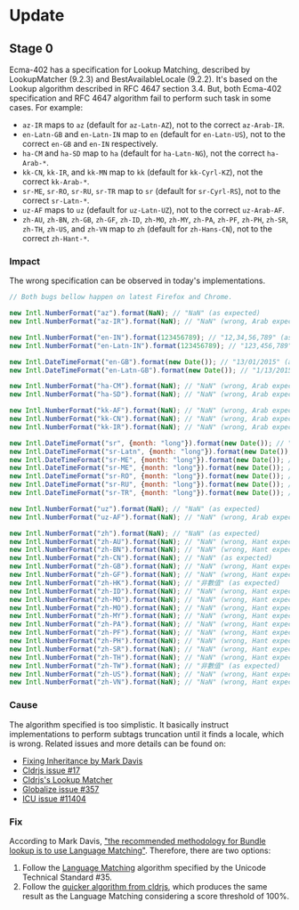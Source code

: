 # Update 

## Stage 0

Ecma-402 has a specification for Lookup Matching, described by LookupMatcher
(9.2.3) and BestAvailableLocale (9.2.2). It's based on the Lookup algorithm
described in RFC 4647 section 3.4. But, both Ecma-402 specification and RFC 4647
algorithm fail to perform such task in some cases. For example:

- `az-IR` maps to `az` (default for `az-Latn-AZ`), not to the correct
  `az-Arab-IR`.
- `en-Latn-GB` and `en-Latn-IN` map to `en` (default for `en-Latn-US`), not to
  the correct `en-GB` and `en-IN` respectively.
- `ha-CM` and `ha-SD` map to `ha` (default for `ha-Latn-NG`), not the correct
  `ha-Arab-*`.
- `kk-CN`, `kk-IR`, and `kk-MN` map to `kk` (default for `kk-Cyrl-KZ`), not the
  correct `kk-Arab-*`.
- `sr-ME`, `sr-RO`, `sr-RU`, `sr-TR` map to `sr` (default for `sr-Cyrl-RS`), not
  to the correct `sr-Latn-*`.
- `uz-AF` maps to `uz` (default for `uz-Latn-UZ`), not to the correct
  `uz-Arab-AF`.
- `zh-AU`, `zh-BN`, `zh-GB`, `zh-GF`, `zh-ID`, `zh-MO`, `zh-MY`, `zh-PA`,
  `zh-PF`, `zh-PH`, `zh-SR`, `zh-TH`, `zh-US`, and `zh-VN` map to `zh` (default
  for `zh-Hans-CN`), not to the correct `zh-Hant-*`.

### Impact

The wrong specification can be observed in today's implementations.

```javascript
// Both bugs bellow happen on latest Firefox and Chrome.

new Intl.NumberFormat("az").format(NaN); // "NaN" (as expected)
new Intl.NumberFormat("az-IR").format(NaN); // "NaN" (wrong, Arab expected)

new Intl.NumberFormat("en-IN").format(123456789); // "12,34,56,789" (as expected)
new Intl.NumberFormat("en-Latn-IN").format(123456789); // "123,456,789" (bypasses en-IN)

new Intl.DateTimeFormat("en-GB").format(new Date()); // "13/01/2015" (as expected)
new Intl.DateTimeFormat("en-Latn-GB").format(new Date()); // "1/13/2015" (bypasses en-GB)

new Intl.NumberFormat("ha-CM").format(NaN); // "NaN" (wrong, Arab expected)
new Intl.NumberFormat("ha-SD").format(NaN); // "NaN" (wrong, Arab expected)

new Intl.NumberFormat("kk-AF").format(NaN); // "NaN" (wrong, Arab expected)
new Intl.NumberFormat("kk-CN").format(NaN); // "NaN" (wrong, Arab expected)
new Intl.NumberFormat("kk-IR").format(NaN); // "NaN" (wrong, Arab expected)

new Intl.DateTimeFormat("sr", {month: "long"}).format(new Date()); // "фебруар" (as expected)
new Intl.DateTimeFormat("sr-Latn", {month: "long"}).format(new Date()); // "februar" (as expected)
new Intl.DateTimeFormat("sr-ME", {month: "long"}).format(new Date()); // "februar" (as expected)
new Intl.DateTimeFormat("sr-ME", {month: "long"}).format(new Date()); // "фебруар" (wrong, Latn expected)
new Intl.DateTimeFormat("sr-RO", {month: "long"}).format(new Date()); // "фебруар" (wrong, Latn expected)
new Intl.DateTimeFormat("sr-RU", {month: "long"}).format(new Date()); // "фебруар" (wrong, Latn expected)
new Intl.DateTimeFormat("sr-TR", {month: "long"}).format(new Date()); // "фебруар" (wrong, Latn expected)

new Intl.NumberFormat("uz").format(NaN); // "NaN" (as expected)
new Intl.NumberFormat("uz-AF").format(NaN); // "NaN" (wrong, Arab expected)

new Intl.NumberFormat("zh").format(NaN); // "NaN" (as expected)
new Intl.NumberFormat("zh-AU").format(NaN); // "NaN" (wrong, Hant expected)
new Intl.NumberFormat("zh-BN").format(NaN); // "NaN" (wrong, Hant expected)
new Intl.NumberFormat("zh-CN").format(NaN); // "NaN" (as expected)
new Intl.NumberFormat("zh-GB").format(NaN); // "NaN" (wrong, Hant expected)
new Intl.NumberFormat("zh-GF").format(NaN); // "NaN" (wrong, Hant expected)
new Intl.NumberFormat("zh-HK").format(NaN); // "非數值" (as expected)
new Intl.NumberFormat("zh-ID").format(NaN); // "NaN" (wrong, Hant expected)
new Intl.NumberFormat("zh-MO").format(NaN); // "NaN" (wrong, Hant expected)
new Intl.NumberFormat("zh-MO").format(NaN); // "NaN" (wrong, Hant expected)
new Intl.NumberFormat("zh-MY").format(NaN); // "NaN" (wrong, Hant expected)
new Intl.NumberFormat("zh-PA").format(NaN); // "NaN" (wrong, Hant expected)
new Intl.NumberFormat("zh-PF").format(NaN); // "NaN" (wrong, Hant expected)
new Intl.NumberFormat("zh-PH").format(NaN); // "NaN" (wrong, Hant expected)
new Intl.NumberFormat("zh-SR").format(NaN); // "NaN" (wrong, Hant expected)
new Intl.NumberFormat("zh-TH").format(NaN); // "NaN" (wrong, Hant expected)
new Intl.NumberFormat("zh-TW").format(NaN); // "非數值" (as expected)
new Intl.NumberFormat("zh-US").format(NaN); // "NaN" (wrong, Hant expected)
new Intl.NumberFormat("zh-VN").format(NaN); // "NaN" (wrong, Hant expected)
```

### Cause

The algorithm specified is too simplistic. It basically instruct implementations
to perform subtags truncation until it finds a locale, which is wrong. Related
issues and more details can be found on:

- [Fixing Inheritance by Mark Davis][]
- [Cldrjs issue #17][]
- [Cldrjs's Lookup Matcher][]
- [Globalize issue #357][]
- [ICU issue #11404][]

[Fixing Inheritance by Mark Davis]: https://docs.google.com/document/d/1qZwEVb4kfODi2TK5f4x15FYWj5rJRijXmSIg5m6OH8s/edit
[Cldrjs issue #17]: https://github.com/rxaviers/cldrjs/issues/17
[Cldrjs's Lookup Matcher]: https://github.com/rxaviers/cldrjs/blob/master/doc/bundle_lookup_matcher.md#implementation-details
[Globalize issue #357]: https://github.com/jquery/globalize/issues/357
[ICU issue #11404]: http://bugs.icu-project.org/trac/ticket/11404

### Fix

According to Mark Davis, ["the recommended methodology for Bundle lookup is to
use Language Matching"](http://www.unicode.org/cldr/trac/ticket/8067).
Therefore, there are two options:

1. Follow the [Language Matching][] algorithm specified by the Unicode Technical
Standard #35. 
1. Follow the [quicker algorithm from cldrjs][], which produces the same result
as the Language Matching considering a score threshold of 100%.

[Language Matching]: http://www.unicode.org/reports/tr35/#LanguageMatching
[quicker algorithm from cldrjs]: https://github.com/rxaviers/cldrjs/blob/master/doc/bundle_lookup_matcher.md#implementation-details
